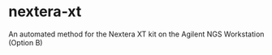 nextera-xt
==========

An automated method for the Nextera XT kit on the Agilent NGS Workstation (Option B)
